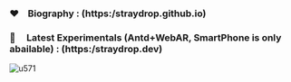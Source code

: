 ### :heart: &nbsp;&nbsp; Biography : (https:/straydrop.github.io)
### :blue_heart: &nbsp; &nbsp; Latest Experimentals (Antd+WebAR, SmartPhone is only abailable) : (https:/straydrop.dev)

![u571](https://media.giphy.com/media/odsZocmsLGZH2/giphy.gif)
